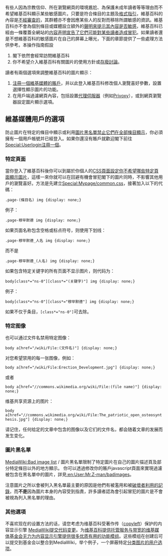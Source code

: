 有些人因為宗教信仰、所在瀏覽網頁的環境尷尬、為保護未成年讀者等等理由而不希望維基百科顯示某些敏感圖片。只要是符合條目的主題及[格式指引](https://zh.wikipedia.org/wiki/维基百科:格式手册 "wikilink")，維基百科的內容是[不經審查的](https://zh.wikipedia.org/wiki/Wikipedia:_维基百科不是什么#維基百科不會審查內容 "wikilink")，其群體亦不會因應某些人的反對而移除所謂敏感的資訊。維基百科亦不會為個別條目或媒體設立額外的[聲明來提示其內容是否敏感](https://zh.wikipedia.org/wiki/Wikipedia:_不要在條目中進行聲明 "wikilink")，維基百科已經由一條覆蓋全網站的[内容声明宣告了它們可能對某些讀者造成冒犯](https://zh.wikipedia.org/wiki/Wikipedia:内容声明 "wikilink")。如果讀者還是不想維基百科的敏感圖片在自己的屏幕上曝光，下面的章節提供了一些處理方法供參考。本操作指南假設

1.  閣下依然會經常訪問維基百科
2.  你不希望介入維基百科有關圖片的使用方針或[存廢討論](https://zh.wikipedia.org/wiki/Wikipedia:檔案存廢討論 "wikilink")。

讀者有兩個選項來調整維基百科的圖片顯示：

1.  [注冊一個維基媒體的賬戶](https://zh.wikipedia.org/wiki/Special:用戶登入 "wikilink")，并以此登入維基百科修改個人瀏覽喜好參數，設置選擇性顯示圖片的功能。
2.  在用戶端過濾網頁內容，包括設置[代理伺服器](https://zh.wikipedia.org/wiki/代理伺服器 "wikilink")（例如[Privoxy](../Page/Privoxy.md "wikilink")），或到網頁瀏覽器設定圖片顯示選項。

## 維基媒體用戶的選項

防止圖片在特定的條目中顯示或利用[圖片黑名單禁止它們在全部條目顯示](https://zh.wikipedia.org/wiki/MediaWiki:Bad_image_list "wikilink")，你必須擁有一個用戶帳號并已經登入。如果你還沒有賬戶就歡迎閣下前往[Special:Userlogin注冊一個](https://zh.wikipedia.org/wiki/Special:Userlogin "wikilink")。

### 特定頁面

當你登入了維基百科後你可以到屬於你個人的[CSS頁面設定你不希望哪些特定頁面顯示圖片](https://zh.wikipedia.org/wiki/Wikipedia:CSS頁面 "wikilink")，這樣一來你就可以在回避有機會冒犯閣下的圖片同時，不影響其他用戶的瀏覽喜好。方法是先建立[Special:Mypage/common.css](https://zh.wikipedia.org/wiki/Special:Mypage/common.css "wikilink")，接著加入以下的代碼：

`.page-(條目名) img {display: none;}`

例子：

`.page-穆罕默德 img {display: none;}`

如果页面名称包含空格或标点符号，则使用下划线：

`.page-穆罕默德_人名 img {display: none;}`

而不是

`.page-穆罕默德_(人名) img {display: none;}`

如果包含特定关键字的所有页面不显示图片，则代码为：

`body[class*="ns-0"][class*="(关键字)"] img {display: none;}`

例子：

`body[class*="ns-0"][class*="穆罕默德"] img {display: none;}`

如果不仅于条目，`[class*="ns-0"]`可去除。

### 特定图像

也可以通过文件名禁用特定图像：

`body a[href="/wiki/File:(文件名)"] {display: none;}`

对您希望禁用的每一张图像，例如：

`body a[href="/wiki/File:Erection_Development.jpg"] {display: none;}`

或者

`body a[href="//commons.wikimedia.org/wiki/File:(file name)"] {display:
none;}`

维基共享资源上的图片：

`body
a[href="//commons.wikimedia.org/wiki/File:The_patriotic_open_osteosynthesis.jpg"]
{display: none;}`

请记住，任何给定的文章中包含的图像以及它们的文件名，都会随着文章的发展而发生变化。

### 圖片黑名單

[MediaWiki:Bad image
list](https://zh.wikipedia.org/wiki/MediaWiki:Bad_image_list "wikilink")
/ 圖片黑名單限制了特定圖片在自己的圖片描述頁及部分特定條目以外的地方顯示。
你可以透過修改你的賬戶javascript頁面來實現過濾被包含在黑名單中的圖片，詳見[:en:User:Mr.Z-man/badimages](https://zh.wikipedia.org/wiki/:en:User:Mr.Z-man/badimages "wikilink")。

注意圖片之所以會被列入黑名單最主要的原因是他們有被濫用和被[破壞者利用的記錄](https://zh.wikipedia.org/wiki/Wikipedia:破壞 "wikilink")，而**不是**因為圖片本身的內容受到指責，許多讀者認為會引起冒犯的圖片是不會被視為列入黑名單的理由。

### 其他選項

不喜欢现在的设置方法的话，请您考虑为维基百科受著作传（[copyleft](https://zh.wikipedia.org/wiki/copyleft "wikilink")）保护的内容显示引擎
[MediaWiki提交代码变更](../Page/MediaWiki.md "wikilink")。为[维基百科提供托管服务与带宽的](../Page/维基百科.md "wikilink")[维基媒体基金会无力为内容显示引擎提供很多优质有用的功能模组](../Page/维基媒体基金会.md "wikilink")。这些模组在创建后可以提交到基金会以整合到MediaWiki，举个例子，一个屏蔽特定[分类图片的用户选项](https://zh.wikipedia.org/wiki/Wikipedia:頁面分類 "wikilink")。